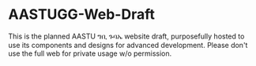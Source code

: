 # AASTUGG-Web-Draft
This is the planned AASTU ግቢ ጉባኤ website draft, purposefully hosted to use its components and designs for advanced development. Please don't use the full web for private usage w/o permission. 
